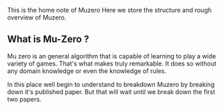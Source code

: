 This is the home note of Muzero
Here we store the structure and rough overview of Muzero.


## What is Mu-Zero ?

Mu zero is an general algorithm that is capable of learning to play a wide variety of games. That's what makes truly remarkable. It does so without any domain knowledge or even the knowledge of rules.

In this place well begin to understand to breakdown Muzero by breaking down it's published paper. But that will wait until we break down the first two papers.  